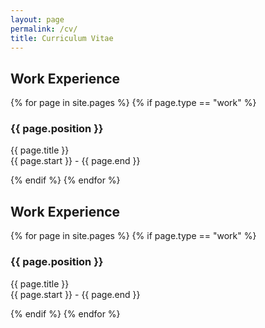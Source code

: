 ```yaml
---
layout: page
permalink: /cv/
title: Curriculum Vitae
---
```

## Work Experience

<div id="archives">
{% for page in site.pages %}
    {% if page.type == "work" %}
        <article class="post">
            <h3>{{ page.position }}</h3>
            <div>
                <p class="post_date">{{ page.title }} <br>{{ page.start }} - {{ page.end }}</p>
            </div>
        </article>
    {% endif %}
{% endfor %}
</div>

## Work Experience

<div id="archives">
{% for page in site.pages %}
    {% if page.type == "work" %}
        <article class="post">
            <h3>{{ page.position }}</h3>
            <div>
                <p class="author_title">{{ page.title }} <br>{{ page.start }} - {{ page.end }}</p>
            </div>
        </article>
    {% endif %}
{% endfor %}
</div>